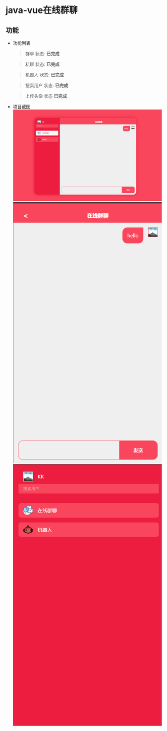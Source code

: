 # java-vue在线群聊

## 功能

* 功能列表

    > 群聊 状态: **已完成**

    > 私聊 状态: **已完成**

    > 机器人 状态: **已完成**

    > 搜索用户 状态: **已完成**

    > 上传头像 状态 **已完成** 
                                                                                
* 项目截图
        ![项目截图1](src/main/resources/static/dist/images/1.png)    
        ![项目截图2](src/main/resources/static/dist/images/2.png)    
        ![项目截图3](src/main/resources/static/dist/images/3.png)    
        
    